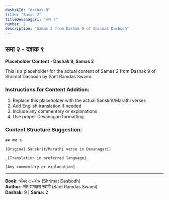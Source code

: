 ```yaml
---
dashakId: "dashak-9"
title: "Samas 2"
titleDevanagari: "समा २"
number: 2
description: "Samas 2 from Dashak 9 of Shrimat Dasbodh"
---
```


## समा २ - दशक ९

<!-- TODO: Add the actual Sanskrit/Marathi content here -->

**Placeholder Content - Dashak 9, Samas 2**

This is a placeholder for the actual content of Samas 2 from Dashak 9 of Shrimat Dasbodh by Sant Ramdas Swami.

### Instructions for Content Addition:
1. Replace this placeholder with the actual Sanskrit/Marathi verses
2. Add English translation if needed
3. Include any commentary or explanations
4. Use proper Devanagari formatting

### Content Structure Suggestion:
```
## समा २

[Original Sanskrit/Marathi verse in Devanagari]

_[Translation in preferred language]_

[Any commentary or explanation]
```

---
**Book:** श्रीमद् दासबोध (Shrimat Dasbodh)  
**Author:** संत रामदास स्वामी (Sant Ramdas Swami)  
**Dashak:** 9 | **Sama:** 2
